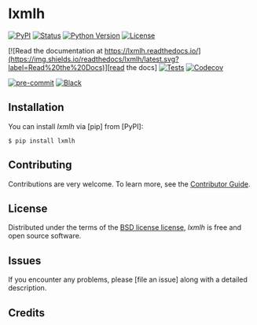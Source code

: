 # lxmlh

[![PyPI](https://img.shields.io/pypi/v/lxmlh.svg)][pypi status]
[![Status](https://img.shields.io/pypi/status/lxmlh.svg)][pypi status]
[![Python Version](https://img.shields.io/pypi/pyversions/lxmlh)][pypi status]
[![License](https://img.shields.io/pypi/l/lxmlh)][license]

[![Read the documentation at https://lxmlh.readthedocs.io/](https://img.shields.io/readthedocs/lxmlh/latest.svg?label=Read%20the%20Docs)][read the docs]
[![Tests](https://github.com/sami-m-g/lxmlh/workflows/Tests/badge.svg)][tests]
[![Codecov](https://codecov.io/gh/sami-m-g/lxmlh/branch/main/graph/badge.svg)][codecov]

[![pre-commit](https://img.shields.io/badge/pre--commit-enabled-brightgreen?logo=pre-commit&logoColor=white)][pre-commit]
[![Black](https://img.shields.io/badge/code%20style-black-000000.svg)][black]

[pypi status]: https://pypi.org/project/lxmlh/
[read the docs]: https://lxmlh.readthedocs.io/
[tests]: https://github.com/sami-m-g/lxmlh/actions?workflow=Tests
[codecov]: https://app.codecov.io/gh/sami-m-g/lxmlh
[pre-commit]: https://github.com/pre-commit/pre-commit
[black]: https://github.com/psf/black

## Installation

You can install _lxmlh_ via [pip] from [PyPI]:

```console
$ pip install lxmlh
```

## Contributing

Contributions are very welcome.
To learn more, see the [Contributor Guide].

## License

Distributed under the terms of the [BSD license license][license],
_lxmlh_ is free and open source software.

## Issues

If you encounter any problems,
please [file an issue] along with a detailed description.


## Credits


[license]: https://github.com/sami-m-g/lxmlh/blob/main/LICENSE
[contributor guide]: https://github.com/sami-m-g/lxmlh/blob/main/CONTRIBUTING.md
